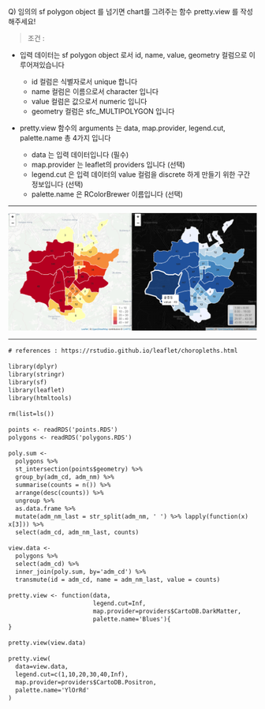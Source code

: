 Q) 임의의 sf polygon object 를 넘기면 chart를 그려주는 함수 pretty.view 를 작성해주세요!
  
> 조건 :
  
- 입력 데이터는 sf polygon object 로서 id, name, value, geometry 컬럼으로 이루어져있습니다
  - id 컬럼은 식별자로서 unique 합니다
  - name 컬럼은 이름으로서 character 입니다
  - value 컬럼은 값으로서 numeric 입니다
  - geometry 컬럼은 sfc_MULTIPOLYGON 입니다

- pretty.view 함수의 arguments 는 data, map.provider, legend.cut, palette.name 총 4가지 입니다
  - data 는 입력 데이터입니다 (필수)
  - map.provider 는 leaflet의 providers 입니다 (선택)
  - legend.cut 은 입력 데이터의 value 컬럼을 discrete 하게 만들기 위한 구간 정보입니다 (선택)
  - palette.name 은 RColorBrewer 이름입니다 (선택)

---
  
![result!](leaflet_etude_result.PNG) 

---
  
```{r}
# references : https://rstudio.github.io/leaflet/choropleths.html

library(dplyr)
library(stringr)
library(sf)
library(leaflet)
library(htmltools)

rm(list=ls())

points <- readRDS('points.RDS')
polygons <- readRDS('polygons.RDS')

poly.sum <-
  polygons %>%
  st_intersection(points$geometry) %>% 
  group_by(adm_cd, adm_nm) %>%
  summarise(counts = n()) %>%
  arrange(desc(counts)) %>%
  ungroup %>%
  as.data.frame %>%
  mutate(adm_nm_last = str_split(adm_nm, ' ') %>% lapply(function(x) x[3])) %>%
  select(adm_cd, adm_nm_last, counts)

view.data <-
  polygons %>%
  select(adm_cd) %>%
  inner_join(poly.sum, by='adm_cd') %>%
  transmute(id = adm_cd, name = adm_nm_last, value = counts)

pretty.view <- function(data, 
                        legend.cut=Inf, 
                        map.provider=providers$CartoDB.DarkMatter, 
                        palette.name='Blues'){
}

pretty.view(view.data)

pretty.view(
  data=view.data, 
  legend.cut=c(1,10,20,30,40,Inf), 
  map.provider=providers$CartoDB.Positron,
  palette.name='YlOrRd'
)
```
